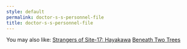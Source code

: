 ```yaml
---
style: default
permalink: doctor-s-s-personnel-file
title: doctor-s-s-personnel-file
---
```

You may also like:
[Strangers of Site-17: Hayakawa](http://scp-wiki.net/strangers-of-site-17-part-three)
[Beneath Two Trees](http://scp-wiki.net/beneath-two-trees)